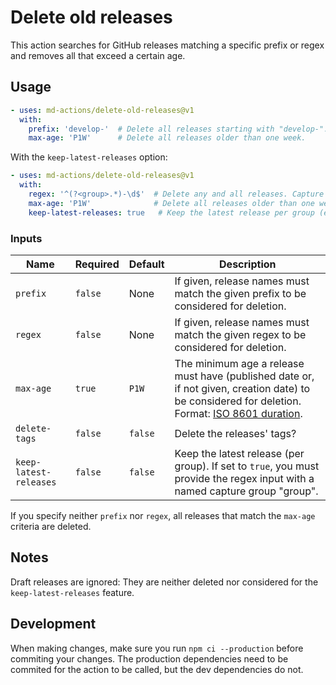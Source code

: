 # Delete old releases

This action searches for GitHub releases matching a specific prefix or regex and removes all that exceed a certain age.

## Usage

```yaml
- uses: md-actions/delete-old-releases@v1
  with:
    prefix: 'develop-'  # Delete all releases starting with "develop-".
    max-age: 'P1W'      # Delete all releases older than one week.
```

With the `keep-latest-releases` option:
```yaml
- uses: md-actions/delete-old-releases@v1
  with:
    regex: '^(?<group>.*)-\d$'  # Delete any and all releases. Capture part of the release name for the keep-latest-releases option.
    max-age: 'P1W'              # Delete all releases older than one week.
    keep-latest-releases: true   # Keep the latest release per group (e.g. develop-1, develop-2, etc.).
```

### Inputs

| Name                   | Required | Default | Description                                                                                                                                                                                                                                                  |
|------------------------|----------|---------|--------------------------------------------------------------------------------------------------------------------------------------------------------------------------------------------------------------------------------------------------------------|
| `prefix`               | `false`  | None    | If given, release names must match the given prefix to be considered for deletion.                                                                                                                                                                           |
| `regex`                | `false`  | None    | If given, release names must match the given regex to be considered for deletion.                                                                                                                                                                            |
| `max-age`              | `true`   | `P1W`   | The minimum age a release must have (published date or, if not given, creation date) to be considered for deletion. Format: [ISO 8601 duration](https://www.digi.com/resources/documentation/digidocs/90001437-13/reference/r_iso_8601_duration_format.htm). |
| `delete-tags`          | `false`  | `false` | Delete the releases' tags?                                                                                                                                                                                                                                   |
| `keep-latest-releases` | `false`  | `false` | Keep the latest release (per group). If set to `true`, you must provide the regex input with a named capture group "group".                                                                                                                                  |

If you specify neither `prefix` nor `regex`, all releases that match the `max-age` criteria are deleted.

## Notes
Draft releases are ignored: They are neither deleted nor considered for the `keep-latest-releases` feature.

## Development

When making changes, make sure you run `npm ci --production` before commiting your changes. The production dependencies need to be commited for the action to be called, but the dev dependencies do not.
